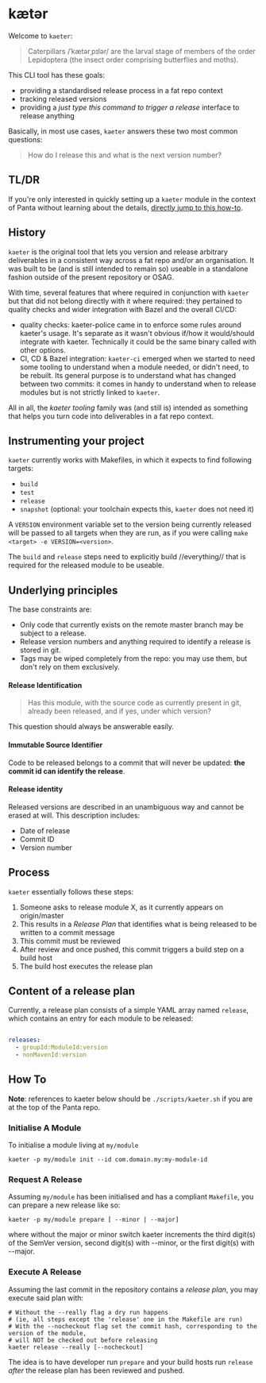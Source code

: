 # kætər

Welcome to `kaeter`:

> Caterpillars /ˈkætərˌpɪlər/ are the larval stage of members of the order Lepidoptera (the insect order comprising butterflies and moths).

This CLI tool has these goals:

- providing a standardised release process in a fat repo context
- tracking released versions
- providing a _just type this command to trigger a release_ interface to release anything

Basically, in most use cases, `kaeter` answers these two most common questions:

> How do I release this and what is the next version number?

## TL/DR

If you're only interested in quickly setting up a `kaeter` module in the context of Panta
without learning about the details, [directly jump to this how-to](../../doc/how-to/kaeter.md).

## History

`kaeter` is the original tool that lets you version and release arbitrary deliverables in a consistent way across a fat repo and/or an organisation.
It was built to be (and is still intended to remain so) useable in a standalone fashion outside of the present repository or OSAG.

With time, several features that where required in conjunction with `kaeter` but that did not belong directly with it where required:
they pertained to quality checks and wider integration with Bazel and the overall CI/CD:

 - quality checks: kaeter-police came in to enforce some rules around kaeter's usage. It's separate as it wasn't obvious if/how it would/should integrate with kaeter.
   Technically it could be the same binary called with other options.
 - CI, CD & Bazel integration: `kaeter-ci` emerged when we started to need some tooling to understand when a module needed, or didn't need, to be rebuilt.
   Its general purpose is to understand what has changed between two commits: it comes in handy to understand when to release modules but is not strictly linked to `kaeter`.

All in all, the _kaeter tooling_ family was (and still is) intended as something that helps you turn code into deliverables in a fat repo context.


## Instrumenting your project
`kaeter` currently works with Makefiles, in which it expects to find following targets:

- `build`
- `test`
- `release`
- `snapshot` (optional: your toolchain expects this, `kaeter` does not need it)

A `VERSION` environment variable set to the version being currently released will be passed to all targets when they are run,
as if you were calling  `make <target> -e VERSION=<version>`.

The `build` and `release` steps need to explicitly build //everything// that is required for the released module to be useable.

## Underlying principles

The base constraints are:

- Only code that currently exists on the remote master branch may be subject to a release.
- Release version numbers and anything required to identify a release is stored in git.
- Tags may be wiped completely from the repo: you may use them, but don't rely on them exclusively.


#### Release Identification

> Has this module, with the source code as currently present in git, already been released,
and if yes, under which version?

This question should always be answerable easily.

#### Immutable Source Identifier

Code to be released belongs to a commit that will never be updated:
**the commit id can identify the release**.

#### Release identity

Released versions are described in an unambiguous way and cannot be erased at will.
This description includes:

- Date of release
- Commit ID
- Version number

## Process

`kaeter` essentially follows these steps:

1. Someone asks to release module X, as it currently appears on origin/master
2. This results in a _Release Plan_ that identifies what is being released to be written to a commit message
3. This commit must be reviewed
4. After review and once pushed, this commit triggers a build step on a build host
5. The build host executes the release plan

## Content of a release plan

Currently, a release plan consists of a simple YAML array named `release`,
which contains an entry for each module to be released:

```yaml

releases:
  - groupId:ModuleId:version
  - nonMavenId:version

```

## How To

**Note**: references to kaeter below should be `./scripts/kaeter.sh` if you are at the top of the Panta repo.

### Initialise A Module

To initialise a module living at `my/module`

```shell
kaeter -p my/module init --id com.domain.my:my-module-id
```

### Request A Release

Assuming `my/module` has been initialised and has a compliant `Makefile`, you can prepare a new release like so:

```shell
kaeter -p my/module prepare [ --minor | --major]
```

where without the major or minor switch kaeter increments the third digit(s) of the SemVer version,
second digit(s) with --minor, or the first digit(s) with --major.

### Execute A Release

Assuming the last commit in the repository contains a _release plan_, you may execute said plan with:

```shell
# Without the --really flag a dry run happens
# (ie, all steps except the 'release' one in the Makefile are run)
# With the --nocheckout flag set the commit hash, corresponding to the version of the module,
# will NOT be checked out before releasing
kaeter release --really [--nocheckout]
```

The idea is to have developer run `prepare` and your build hosts run `release` _after_ the release plan has been reviewed and pushed.
